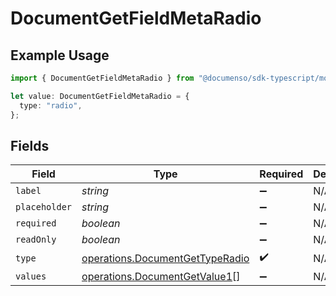 # DocumentGetFieldMetaRadio

## Example Usage

```typescript
import { DocumentGetFieldMetaRadio } from "@documenso/sdk-typescript/models/operations";

let value: DocumentGetFieldMetaRadio = {
  type: "radio",
};
```

## Fields

| Field                                                                              | Type                                                                               | Required                                                                           | Description                                                                        |
| ---------------------------------------------------------------------------------- | ---------------------------------------------------------------------------------- | ---------------------------------------------------------------------------------- | ---------------------------------------------------------------------------------- |
| `label`                                                                            | *string*                                                                           | :heavy_minus_sign:                                                                 | N/A                                                                                |
| `placeholder`                                                                      | *string*                                                                           | :heavy_minus_sign:                                                                 | N/A                                                                                |
| `required`                                                                         | *boolean*                                                                          | :heavy_minus_sign:                                                                 | N/A                                                                                |
| `readOnly`                                                                         | *boolean*                                                                          | :heavy_minus_sign:                                                                 | N/A                                                                                |
| `type`                                                                             | [operations.DocumentGetTypeRadio](../../models/operations/documentgettyperadio.md) | :heavy_check_mark:                                                                 | N/A                                                                                |
| `values`                                                                           | [operations.DocumentGetValue1](../../models/operations/documentgetvalue1.md)[]     | :heavy_minus_sign:                                                                 | N/A                                                                                |